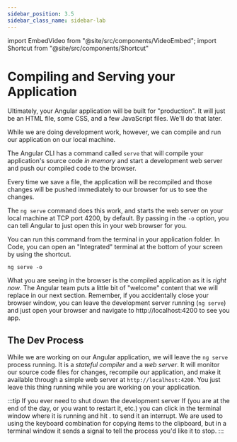 ```yaml
---
sidebar_position: 3.5
sidebar_class_name: sidebar-lab
---
```


import EmbedVideo from "@site/src/components/VideoEmbed";
import Shortcut from "@site/src/components/Shortcut"

# Compiling and Serving your Application

Ultimately, your Angular application will be built for "production". It will just be an HTML file, some CSS, and a few JavaScript files. We'll do that later.

While we are doing development work, however, we can compile and run our application on our local machine. 

The Angular CLI has a command called `serve` that will compile your application's source code *in memory* and start a development web server and push our compiled code to the browser.

Every time we save a file, the application will be recompiled and those changes will be pushed immediately to our browser for us to see the changes.

The `ng serve` command does this work, and starts the web server on your local machine at TCP port 4200, by default. By passing in the `-o` option, you can tell Angular to just open this in your web browser for you.

You can run this command from the terminal in your application folder. In Code, you can open an "Integrated" terminal at the bottom of your screen by using the shortcut<Shortcut prefix="Ctrl" suffix="`" hint='Backtick key'/>.


```shell title="Serving your Application"
ng serve -o
```

<EmbedVideo id="824781049" title="Serving your Application" />

What you are seeing in the browser is the compiled application as it is *right now*. The Angular team puts a little bit of "welcome" content that we will replace in our next section. Remember, if you accidentally close your browser window, you can leave the development server running (`ng serve`) and just open your browser and navigate to http://localhost:4200 to see you app.

## The Dev Process

While we are working on our Angular application, we will leave the `ng serve` process running. It is a *stateful compiler* and a *web server*. It will monitor our source code files for changes, recompile our application, and make it available through a simple web server at `http://localhost:4200`. You just leave this thing running while you are working on your application.

:::tip If you ever need to shut down the development server
If (you are at the end of the day, or you want to restart it, etc.) you can click in the terminal window where it is running and hit <Shortcut prefix="Ctrl" suffix="c" />.
 to send it an interrupt. We are used to using the <Shortcut prefix="Ctrl" suffix="c" />keyboard combination for copying items to the clipboard, but in a terminal window it sends a signal to tell the process you'd like it to stop.
:::
